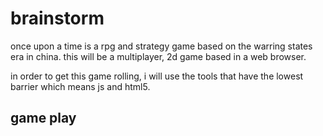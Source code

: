 # brainstorm

once upon a time is a rpg and strategy game based on the warring states era in china.
this will be a multiplayer, 2d game based in a web browser.

in order to get this game rolling, i will use the tools that have the lowest barrier
which means js and html5.

## game play
